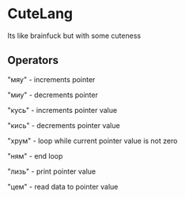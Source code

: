 # CuteLang

Its like brainfuck but with some cuteness

## Operators

"мяу"    - increments pointer

"миу"    - decrements pointer

"кусь"   - increments pointer value

"кись"   - decrements pointer value

"хрум"   - loop while current pointer value is not zero

"ням"     - end loop

"лизь"    - print pointer value

"цем"     - read data to pointer value
